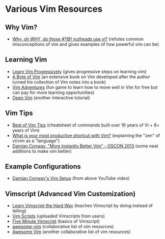 # Various Vim Resources

## Why Vim?

- [Why, oh WHY, do those #?@! nutheads use
  vi?](http://www.viemu.com/a-why-vi-vim.html) (refutes common misconceptions of
  vim and gives examples of how powerful vim can be)

## Learning Vim

- [Learn Vim
  Progressively](http://yannesposito.com/Scratch/en/blog/Learn-Vim-Progressively/)
  (gives progressive steps on learning vim)
- [A Byte of Vim](http://www.swaroopch.com/notes/vim/) (an extensive book on Vim
  developed after the author turned his collection of Vim notes into a book)
- [Vim Adventures](http://vim-adventures.com/) (fun game to learn how to move
  well in Vim for free but can pay for more learning opportunities)
- [Open Vim](http://www.openvim.com/tutorial.html) (another interactive tutorial)

## Vim Tips

- [Best of Vim Tips](http://rayninfo.co.uk/vimtips.html) (cheatsheet of commands
  built over 16 years of Vi + 8+ years of Vim)
- [What is your most productive shortcut with
  Vim?](http://stackoverflow.com/questions/1218390/what-is-your-most-productive-shortcut-with-vim)
  (explaining the "zen" of vi/vim as a "language")
- [Damian Conway, "More Instantly Better Vim" - OSCON 
  2013](https://www.youtube.com/watch?v=aHm36-na4-4) (some neat additions to make vim better)

## Example Configurations

- [Damian Conway's Vim Setup](https://github.com/thoughtstream/Damian-Conway-s-Vim-Setup) (from
  above YouTube video)

## Vimscript (Advanced Vim Customization)

- [Learn Vimscript the Hard Way](http://learnvimscriptthehardway.stevelosh.com/)
  (teaches Vimscript by doing instead of telling)
- [Vim Scripts](http://www.vim.org/scripts/index.php) (uploaded Vimscripts from
  users)
- [Five Minute Vimscript](http://andrewscala.com/vimscript/) (basics of
  Vimscript)
- [awesome-vim](https://github.com/matteocrippa/awesome-vim) (collaborative list
  of vim resources)
- [Awesome Vim](https://github.com/akrawchyk/awesome-vim) (another collaborative
  list of vim resources)
